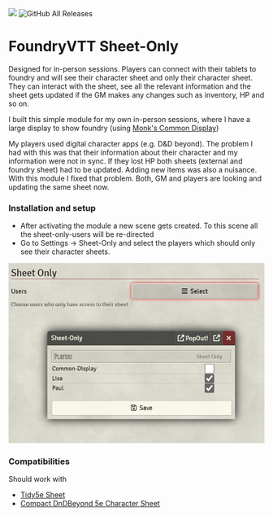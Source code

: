 ![](https://img.shields.io/badge/Foundry-v11-informational) ![GitHub All Releases](https://img.shields.io/github/downloads/Syrious/foundryvtt-sheet-only/total?label=Downloads+total)

# FoundryVTT Sheet-Only
Designed for in-person sessions. Players can connect with their tablets to foundry and will see their character sheet and only their character sheet. 
They can interact with the sheet, see all the relevant information and the sheet gets updated if the GM makes any changes such as inventory, HP and so on.

I built this simple module for my own in-person sessions, where I have a large display to show foundry (using [Monk's Common Display](https://github.com/ironmonk88/monks-common-display))

My players used digital character apps (e.g. D&D beyond). The problem I had with this was that their information about 
their character and my information were not in sync. If they lost HP both sheets (external and foundry sheet) had to be updated. Adding new items was also a nuisance. With this module
I fixed that problem. Both, GM and players are looking and updating the same sheet now.

### Installation and setup
* After activating the module a new scene gets created. To this scene all the sheet-only-users will be re-directed 
* Go to Settings -> Sheet-Only and select the players which should only see their character sheets.

![setup.png](setup.png)

### Compatibilities
Should work with 
* [Tidy5e Sheet](https://foundryvtt.com/packages/tidy5e-sheet/)
* [Compact DnDBeyond 5e Character Sheet](https://foundryvtt.com/packages/compact-beyond-5e-sheet)
